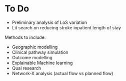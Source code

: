 # To Do

* Preliminary analysis of LoS variation
* Lit search on reducing stroke inpatient length of stay

Methods to include:

* Geographic modelling
* Clinical pathway simulation
* Outcome modelling
* Explainable Machine learning
* Qual research
* Network-X analysis (actual flow vs planned flow)